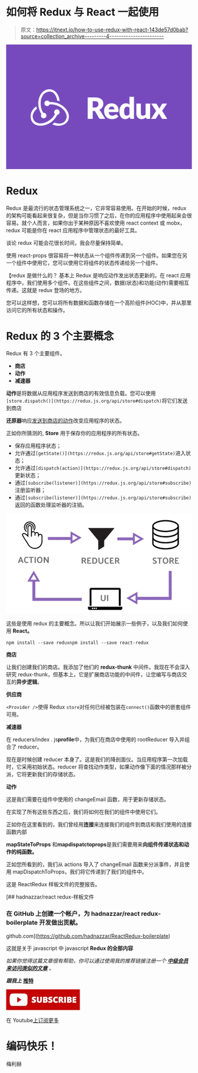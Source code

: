 # 如何将 Redux 与 React 一起使用

> 原文：<https://itnext.io/how-to-use-redux-with-react-143de57d0bab?source=collection_archive---------4----------------------->

![](img/e661feb9d589c215338a6318e112d79a.png)

# **Redux**

Redux 是最流行的状态管理系统之一，它非常容易使用。在开始的时候，redux 的架构可能看起来很复杂，但是当你习惯了之后，在你的应用程序中使用起来会很容易。就个人而言，如果你出于某种原因不喜欢使用 react context 或 mobx，redux 可能是你在 react 应用程序中管理状态的最好工具。

谈论 redux 可能会花很长时间，我会尽量保持简单。

使用 react-props 很容易将一种状态从一个组件传递到另一个组件。如果您在另一个组件中使用它，您可以使用它将组件的状态传递给另一个组件。

【redux 是做什么的？
基本上 Redux 是响应动作发出状态更新的。在 react 应用程序中，我们使用多个组件。在这些组件之间，数据(状态)和功能(动作)需要相互传递。这就是 redux 登场的地方。

您可以这样想，您可以将所有数据和函数存储在一个高阶组件(HOC)中，并从那里访问它的所有状态和操作。

# **Redux 的 3 个主要概念**

Redux 有 3 个主要组件。

*   **商店**
*   **动作**
*   **减速器**

**动作**是将数据从应用程序发送到商店的有效信息负载。您可以使用`[store.dispatch()](https://redux.js.org/api/store#dispatch)`将它们发送到商店

**还原器**响应[发送到商店的动作](https://redux.js.org/basics/actions)改变应用程序的状态。

正如你所猜测的, **Store** 用于保存你的应用程序的所有状态。

*   保存应用程序状态；
*   允许通过`[getState()](https://redux.js.org/api/store#getState)`进入状态；
*   允许通过`[dispatch(action)](https://redux.js.org/api/store#dispatch)`更新状态；
*   通过`[subscribe(listener)](https://redux.js.org/api/store#subscribe)`注册监听器；
*   通过`[subscribe(listener)](https://redux.js.org/api/store#subscribe)`返回的函数处理监听器的注销。

![](img/744488ec4e3082a413dfdce6989792f1.png)

这些是使用 redux 的主要概念。所以让我们开始展示一些例子，以及我们如何使用 **React。**

```
npm install --save reduxnpm install --save react-redux
```

**商店**

让我们创建我们的商店。我添加了他们的 **redux-thunk** 中间件。我现在不会深入研究 redux-thunk，但基本上，它是扩展商店功能的中间件，让您编写与商店交互的**异步逻辑**。

**供应商**

`<Provider />`使得 Redux `store`对任何已经被包装在`connect()`函数中的嵌套组件可用。

**减速器**

在 reducers/index . js**profile**中，为我们在商店中使用的 rootReducer 导入并组合了 reducer。

现在是时候创建 reducer 本身了。这是我们的降剖面仪。当应用程序第一次加载时，它采用初始状态。reducer 将查找动作类型，如果动作像下面的情况那样被分派，它将更新我们的存储状态。

**动作**

这是我们需要在组件中使用的 changeEmail 函数，用于更新存储状态。

在实现了所有这些东西之后，我们将如何在我们的组件中使用它们。

正如你在这里看到的，我们曾经用**连接**来连接我们的组件到商店和我们使用的连接函数内部

**mapStateToProps** 和**mapdispatctoprops**是我们需要用来**向组件传递状态和动作的纯函数。**

正如您所看到的，我们从 actions 导入了 changeEmail 函数来分派事件，并且使用 mapDispatchToProps，我们将它传递到了我们的组件中。

这是 ReactRedux 样板文件的完整报告。

[](https://github.com/hadnazzar/ReactRedux-boilerplate) [## hadnazzar/react redux-样板文件

### 在 GitHub 上创建一个帐户，为 hadnazzar/react redux-boilerplate 开发做出贡献。

github.com](https://github.com/hadnazzar/ReactRedux-boilerplate) 

这就是关于 javascript 中 javascript **Redux 的全部内容**

*如果你觉得这篇文章很有帮助，你可以通过使用我的推荐链接注册一个* [***中级会员来访问类似的文章***](https://melihyumak.medium.com/membership) *。*

***跟我上*** [**推特**](https://twitter.com/hadnazzar)

![](img/e09adde9fd734db2f987c8df72839da8.png)

在 Youtube[上订阅更多](https://www.youtube.com/c/TechnologyandSoftware?sub_confirmation=1)

# 编码快乐！

梅利赫